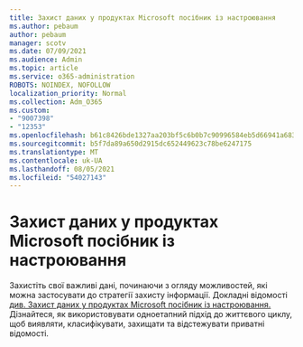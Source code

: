 ```yaml
---
title: Захист даних у продуктах Microsoft посібник із настроювання
ms.author: pebaum
author: pebaum
manager: scotv
ms.date: 07/09/2021
ms.audience: Admin
ms.topic: article
ms.service: o365-administration
ROBOTS: NOINDEX, NOFOLLOW
localization_priority: Normal
ms.collection: Adm_O365
ms.custom:
- "9007398"
- "12353"
ms.openlocfilehash: b61c8426bde1327aa203bf5c6b0b7c90996584eb5d66941a683e3672654619ac
ms.sourcegitcommit: b5f7da89a650d2915dc652449623c78be6247175
ms.translationtype: MT
ms.contentlocale: uk-UA
ms.lasthandoff: 08/05/2021
ms.locfileid: "54027143"
---
```

# <a name="microsoft-information-protection-setup-guide"></a>Захист даних у продуктах Microsoft посібник із настроювання

Захистіть свої важливі дані, починаючи з огляду можливостей, які можна застосувати до стратегії захисту інформації. Докладні відомості [див. Захист даних у продуктах Microsoft посібник із настроювання.](https://admin.microsoft.com/adminportal/home#/modernonboarding/mipsetupguide) Дізнайтеся, як використовувати одноетапний підхід до життєвого циклу, щоб виявляти, класифікувати, захищати та відстежувати приватні відомості.